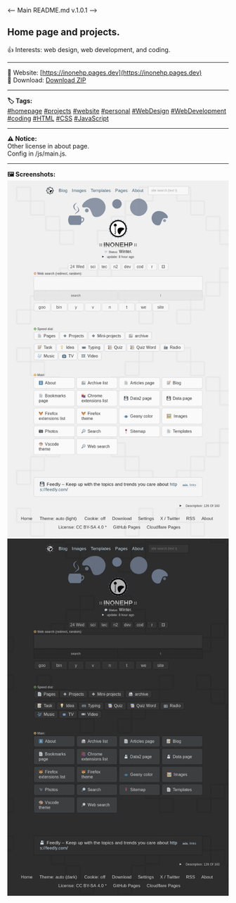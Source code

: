 <-- Main README.md v.1.0.1 -->

## Home page and projects.  
👍 Interests: web design, web development, and coding.  

---
🔗 Website: [https://inonehp.pages.dev](https://inonehp.pages.dev)  
💾 Download: [Download ZIP](https://github.com/inonehp/inonehp.pages.dev/archive/refs/heads/main.zip)  

---
<strong>🏷️ Tags:</strong>  
[#homepage](https://github.com/topics/homepage)
[#projects](https://github.com/topics/projects)
[#website](https://github.com/topics/website)
[#personal](https://github.com/topics/personal)
[#WebDesign](https://github.com/topics/webdesign)
[#WebDevelopment](https://github.com/topics/webdevelopment)
[#coding](https://github.com/topics/coding)
[#HTML](https://github.com/topics/html)
[#CSS](https://github.com/topics/css)
[#JavaScript](https://github.com/topics/java-script)


---
<strong>⚠️ Notice:</strong>  
Other license in about page.  
Config in /js/main.js.  
  
---
<strong>🖼️ Screenshots:<strong>  
![screenshot light](/img/screenshot.png)
![screenshot dark](/img/screenshot2.png)










